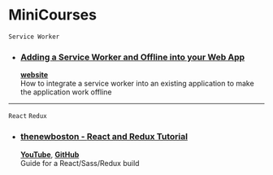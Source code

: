 # MiniCourses

`Service Worker`
- ### [Adding a Service Worker and Offline into your Web App](https://github.com/jpacsai/MiniCourses/tree/master/AirHorn)  
  [**website**](https://developers.google.com/web/fundamentals/codelabs/offline/)  
  How to integrate a service worker into an existing application to make the application work offline  

***
`React` `Redux`
- ### [thenewboston - **React and Redux Tutorial**](https://github.com/jpacsai/MiniCourses/tree/master/ReactRedux)  
  [**YouTube**](https://www.youtube.com/watch?v=DiLVAXlVYR0&list=PL6gx4Cwl9DGBbSLZjvleMwldX8jGgXV6a), [**GitHub**](https://github.com/buckyroberts/React-Redux-Boilerplate)  
  Guide for a React/Sass/Redux build
